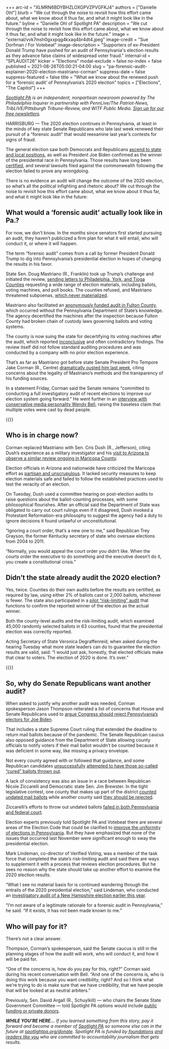 +++
arc-id = "XLMRN6BDYBHZLOXGPVZPVGFKJ4"
authors = ["Danielle Ohl"]
blurb = "We cut through the noise to revisit how this effort came about, what we know about it thus far, and what it might look like in the future."
byline = "Danielle Ohl of Spotlight PA"
description = "We cut through the noise to revisit how this effort came about, what we know about it thus far, and what it might look like in the future."
image = "external/vvk7msh0gxxpqg4kxaq4br4dt4.jpeg"
image-credit = "Sue Dorfman / For Votebeat"
image-description = "Supporters of ex-President Donald Trump have pushed for an audit of Pennsylvania's election results as they advance false claims of widespread voter fraud."
internal-id = "SPLAUDIT26"
kicker = "Elections"
modal-exclude = false
no-index = false
published = 2021-08-26T05:00:21-04:00
slug = "pa-forensic-audit-explainer-2020-election-mastriano-corman"
suppress-date = false
suppress-featured = false
title = "What we know about the renewed push for a ‘forensic audit’ of Pennsylvania’s 2020 election"
topics = ["Elections", "The Capitol"]
+++

<a href="https://www.spotlightpa.org/"><i>Spotlight PA</i></a><i> is an independent, nonpartisan newsroom powered by The Philadelphia Inquirer in partnership with PennLive/The Patriot-News, TribLIVE/Pittsburgh Tribune-Review, and WITF Public Media. </i><a href="https://www.spotlightpa.org/newsletters"><i>Sign up for our free newsletters</i></a><i>.</i>

HARRISBURG — The 2020 election continues in Pennsylvania, at least in the minds of key state Senate Republicans who late last week renewed their pursuit of a “forensic audit” that would reexamine last year’s contests for signs of fraud.

The general election saw both Democrats and Republicans <a href="https://www.spotlightpa.org/news/2020/11/pennsylvania-election-2020-house-senate-legislature-flip/" target="_blank">ascend to state and local positions</a>, as well as President Joe Biden confirmed as the winner of the presidential race in Pennsylvania. Those results have long been <a href="https://www.spotlightpa.org/news/2020/11/joe-biden-pennsylvania-winner-certification-final-results/" target="_blank">certified</a>, and several lawsuits filed against the commonwealth following the election failed to prove any wrongdoing.

There is no evidence an audit will change the outcome of the 2020 election, so what’s all the political infighting and rhetoric about? We cut through the noise to revisit how this effort came about, what we know about it thus far, and what it might look like in the future:

<script src="https://www.spotlightpa.org/embed.js" async></script><div data-spl-embed-version="1" data-spl-src="https://www.spotlightpa.org/embeds/newsletter/"></div>

## What would a ‘forensic audit’ actually look like in Pa.?

For now, we don’t know. In the months since senators first started pursuing an audit, they haven’t publicized a firm plan for what it will entail, who will conduct it, or where it will happen.

The term “forensic audit” comes from a call by former President Donald Trump to dig into Pennsylvania’s presidential election in hopes of changing the results in his favor.

State Sen. Doug Mastriano (R., Franklin) took up Trump’s challenge and initiated the review, <a href="https://www.inquirer.com/politics/election/doug-mastriano-pa-election-audit-20210707.html" target="_blank">sending letters to Philadelphia, York, and Tioga Counties</a> requesting a wide range of election materials, including ballots, voting machines, and poll books. The counties refused, and Mastriano threatened subpoenas, <a href="https://apnews.com/article/elections-senate-elections-election-2020-subpoenas-316df156ee21927847a4718344cfe7f8" target="_blank">which never materialized</a>.

Mastriano also facilitated an <a href="https://www.azmirror.com/2021/05/21/wake-technology-services-audited-a-pennsylvania-election-as-part-of-the-stopthesteal-movement/" target="_blank">anonymously funded audit in Fulton County</a>, which occurred without the Pennsylvania Department of State’s knowledge. The agency decertified the machines after the inspection because Fulton County had broken chain of custody laws governing ballots and voting systems.

The county is now suing the state for decertifying its voting machines after the audit, which reported <a href="https://www.brennancenter.org/sites/default/files/2021-07/Partisan%20Election%20Review%20Efforts%20Across%20the%20United%20States%20in%202021%20-%2007.08.21.pdf">inconclusive</a> and often contradictory findings. The review itself did not follow standard auditing procedures and was conducted by a company with no prior election experience.

That’s as far as Mastriano got before state Senate President Pro Tempore Jake Corman (R., Centre) <a href="https://www.inquirer.com/politics/pennsylvania/jake-corman-doug-mastriano-pennsylvania-republican-election-audit-20210820.html" target="_blank">dramatically ousted him last week</a>, citing concerns about the legality of Mastriano’s methods and the transparency of his funding sources.

In a statement Friday, Corman said the Senate remains “committed to conducting a full investigatory audit of recent elections to improve our election system going forward.” He went further in an <a href="https://www.facebook.com/WendyBellRadio/videos/269786581318408" target="_blank">interview with conservative media personality Wendy Bell</a>, raising the baseless claim that multiple votes were cast by dead people.

{{<picture src="external/7qwb9qap8g0ndcawxh1vw8z0g0.jpeg" description="State Sen. Doug Mastriano (R., Franklin) took up Trump’s challenge and initiated a &#34;forensic audit.&#34;" caption="State Sen. Doug Mastriano (R., Franklin) took up Trump’s challenge and initiated a &#34;forensic audit.&#34;" credit="Amanda Berg / For Spotlight PA">}} 

## Who is in charge now?

Corman replaced Mastriano with Sen. Cris Dush (R., Jefferson), citing Dush’s experience as a military investigator and his <a href="https://www.penncapital-star.com/election-2020/three-pa-state-lawmakers-visit-arizona-election-audit/" target="_blank">visit to Arizona to observe a similar review ongoing in Maricopa County</a>.

Election officials in Arizona and nationwide have criticized the Maricopa effort as <a href="https://www.azmirror.com/2021/08/02/who-are-the-groups-who-paid-to-audit-the-arizona-election/">partisan and unscrupulous</a>. It lacked security measures to keep election materials safe and failed to follow the established practices used to test the veracity of an election.

On Tuesday, Dush used a committee hearing on post-election audits to raise questions about the ballot-counting processes, with some philosophical flourishes. After an official said the Department of State was obligated to carry out court rulings even if it disagreed, Dush invoked a Protestant Reformation-era philosophy to suggest the agency had a duty to ignore decisions it found unlawful or unconstitutional.

“Ignoring a court order, that’s a new one to me,” said Republican Trey Grayson, the former Kentucky secretary of state who oversaw elections from 2004 to 2011.

“Normally, you would appeal the court order you didn’t like. When the courts order the executive to do something and the executive doesn’t do it, you create a constitutional crisis.”

## Didn’t the state already audit the 2020 election?

Yes, twice. Counties do their own audits before the results are certified, as required by law, using either 2% of ballots cast or 2,000 ballots, whichever is fewer. The state also participated in a <a href="https://www.spotlightpa.org/news/2021/03/pa-election-biden-trump-risk-limiting-audit-limitations/">pilot “risk-limiting” audit</a> that functions to confirm the reported winner of the election as the actual winner.

Both the county-level audits and the risk-limiting audit, which examined 45,000 randomly selected ballots in 63 counties, found that the presidential election was correctly reported.

Acting Secretary of State Veronica Degraffenreid, when asked during the hearing Tuesday what more state leaders can do to guarantee the election results are valid, said: “I would just ask, honestly, that elected officials make that clear to voters. The election of 2020 is done. It’s over.”

{{<picture src="external/cxbc41pes2k2hdhwzah6a5bafr.jpeg" description="A ballot return box seen in Mifflin County. November 2020 was the first general election with no-excuse mail voting." caption="A ballot return box seen in Mifflin County. November 2020 was the first general election with no-excuse mail voting." credit="Sue Dorfman / For Votebeat">}} 

## So, why do Senate Republicans want another audit?

When asked to justify why another audit was needed, Corman spokesperson Jason Thompson reiterated a list of concerns that House and Senate Republicans used to <a href="https://www.spotlightpa.org/news/2021/01/pennsylvania-senate-electoral-college-objection-donald-trump-joe-biden-2020-election/">argue Congress should reject Pennsylvania’s electors for Joe Biden</a>.

That includes a state Supreme Court ruling that extended the deadline to return mail ballots because of the pandemic. The Senate Republican caucus also opposed guidance from the Department of State allowing county officials to notify voters if their mail ballot wouldn’t be counted because it was deficient in some way, like missing a privacy envelope.

Not every county agreed with or followed that guidance, and some Republican candidates <a href="https://www.post-gazette.com/news/politics-state/2020/11/06/Judge-orders-some-provisional-ballots-in-Pa-to-be-segregated/stories/202011060190">unsuccessfully</a> <a href="https://www.spotlightpa.org/news/2020/11/pennsylvania-mail-ballots-republican-legal-challenge-naked-ballots-fixed-cured/">attempted to have those so-called “cured” ballots thrown out</a>.

A lack of consistency was also an issue in a race between Republican Nicole Ziccarelli and Democratic state Sen. Jim Brewster. In the tight legislative contest, one county that makes up part of the district <a href="https://triblive.com/local/allegheny-county-to-count-2349-undated-ballots/">counted undated mail ballots</a> while another county said <a href="https://triblive.com/local/westmoreland/gop-commissioners-reject-defective-mail-in-ballots/">they should be rejected</a>.

Ziccarelli’s efforts to throw out undated ballots <a href="https://www.spotlightpa.org/news/2021/01/jim-brewster-pennsylvania-senate-undated-ballots-election-2020/">failed in both Pennsylvania and federal court</a>.

Election experts previously told Spotlight PA and Votebeat there are several areas of the Election Code that could be clarified to <a href="https://www.spotlightpa.org/news/2021/01/pennsylvania-voting-reforms-mail-ballots-early-voting-election-officials-2021/">improve the uniformity of elections in Pennsylvania</a>. But they have emphasized that none of the issues that occurred last November were significant enough to sway the presidential election.

Mark Lindeman, co-director of Verified Voting, was a member of the task force that completed the state’s risk-limiting audit and said there are ways to supplement it with a process that reviews election procedures. But he sees no reason why the state should take up another effort to examine the 2020 election results.

“What I see no material basis for is continued wandering through the entrails of the 2020 presidential election,” said Lindeman, who conducted an <a href="https://web.archive.org/20210528101823/https://www.concordmonitor.com/Auditors-find-no-fraud-in-disputed-New-Hampshire-election-40681535">investigatory audit of a New Hampshire election earlier this year</a>.

“I’m not aware of a legitimate rationale for a forensic audit in Pennsylvania,” he said. “If it exists, it has not been made known to me.”

<script src="https://www.spotlightpa.org/embed.js" async></script><div data-spl-embed-version="1" data-spl-src="https://www.spotlightpa.org/embeds/donate/?teaser_text=If%20you%20learned%20something%20from%20this%20report%2C%20pay%20it%20forward%20and%20become%20a%20member%20of%20Spotlight%20PA%20so%20someone%20else%20can%20in%20the%20future."></div>

## Who will pay for it?

There’s not a clear answer.

Thompson, Corman’s spokesperson, said the Senate caucus is still in the planning stages of how the audit will work, who will conduct it, and how it will be paid for.

“One of the concerns is, how do you pay for this, right?” Corman said during his recent conversation with Bell. “And one of the concerns is, who is doing this work because you want credibility, right? And so I think what we’re trying to do is make sure that we have credibility, that we have people that will be looked at as neutral arbiters.”

Previously, Sen. David Argall (R., Schuylkill) — who chairs the Senate State Government Committee — told Spotlight PA options would include <a href="https://www.spotlightpa.org/news/2021/06/pa-election-audit-arizona-david-argall/">public funding or private donors</a>.

<i><b>WHILE YOU’RE HERE...</b></i><i> If you learned something from this story, pay it forward and become a member of </i><a href="https://www.spotlightpa.org/"><i>Spotlight PA</i></a><i> so someone else can in the future at </i><a href="https://www.spotlightpa.org/donate"><i>spotlightpa.org/donate</i></a><i>. Spotlight PA is funded by</i><a href="https://www.spotlightpa.org/support"><i> foundations</i></a><i> </i><a href="https://www.spotlightpa.org/support"><i>and readers like you</i></a><i> who are committed to accountability journalism that gets results.</i>
